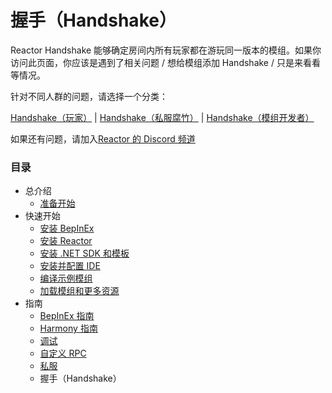 # 握手（Handshake）

Reactor Handshake 能够确定房间内所有玩家都在游玩同一版本的模组。如果你访问此页面，你应该是遇到了相关问题 / 想给模组添加 Handshake / 只是来看看等情况。

针对不同人群的问题，请选择一个分类：

[Handshake（玩家）](/docs/guides/Handshake_ForPlayers.md) | [Handshake（私服腐竹）](/docs/guides/Handshake_ForServerOperators.md) | [Handshake（模组开发者）](/docs/guides/Handshake_ForModDevelopers.md)

如果还有问题，请加入[Reactor 的 Discord 频道](https://reactor.gg/discord)

### 目录

- 总介绍
  - [准备开始](/docs/introduction/getting_started.md)
- 快速开始
  - [安装 BepInEx](/docs/quick_start/install_bepinex.md)
  - [安装 Reactor](/docs/quick_start/install_reactor.md)
  - [安装 .NET SDK 和模板](/docs/quick_start/install_netsdk_template.md)
  - [安装并配置 IDE](/docs/quick_start/install_configure_ide.md)
  - [编译示例模组](/docs/quick_start/compile_example_mod.md)
  - [加载模组和更多资源](/docs/quick_start/launch_more_resources.md)
- 指南
  - [BepInEx 指南](/docs/guides/bepinex_guide.md)
  - [Harmony 指南](/docs/guides/harmony_guide.md)
  - [调试](/docs/guides/debugging.md)
  - [自定义 RPC](/docs/guides/custom_rpcs.md)
  - [私服](/docs/guides/custom_server.md)
  - 握手（Handshake）